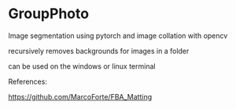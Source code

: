 # GroupPhoto
Image segmentation using pytorch and image collation with opencv

recursively removes backgrounds for images in a folder

can be used on the windows or linux terminal


References:

https://github.com/MarcoForte/FBA_Matting
